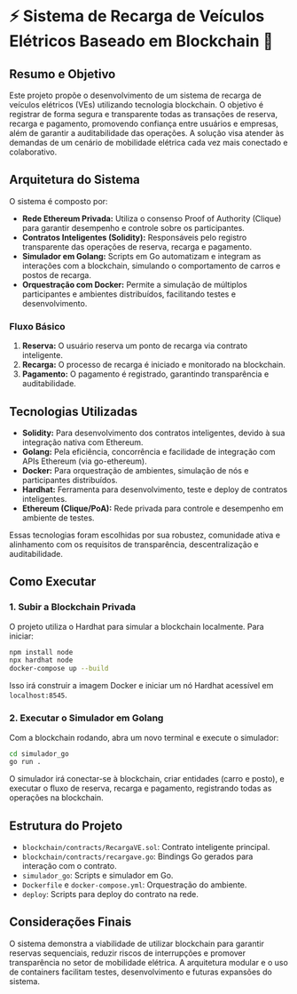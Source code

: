 # ⚡ Sistema de Recarga de Veículos Elétricos Baseado em Blockchain 🔗


## Resumo e Objetivo

Este projeto propõe o desenvolvimento de um sistema de recarga de veículos elétricos (VEs) utilizando tecnologia blockchain. O objetivo é registrar de forma segura e transparente todas as transações de reserva, recarga e pagamento, promovendo confiança entre usuários e empresas, além de garantir a auditabilidade das operações. A solução visa atender às demandas de um cenário de mobilidade elétrica cada vez mais conectado e colaborativo.

## Arquitetura do Sistema

O sistema é composto por:

- **Rede Ethereum Privada:** Utiliza o consenso Proof of Authority (Clique) para garantir desempenho e controle sobre os participantes.
- **Contratos Inteligentes (Solidity):** Responsáveis pelo registro transparente das operações de reserva, recarga e pagamento.
- **Simulador em Golang:** Scripts em Go automatizam e integram as interações com a blockchain, simulando o comportamento de carros e postos de recarga.
- **Orquestração com Docker:** Permite a simulação de múltiplos participantes e ambientes distribuídos, facilitando testes e desenvolvimento.

### Fluxo Básico

1. **Reserva:** O usuário reserva um ponto de recarga via contrato inteligente.
2. **Recarga:** O processo de recarga é iniciado e monitorado na blockchain.
3. **Pagamento:** O pagamento é registrado, garantindo transparência e auditabilidade.

## Tecnologias Utilizadas

- **Solidity:** Para desenvolvimento dos contratos inteligentes, devido à sua integração nativa com Ethereum.
- **Golang:** Pela eficiência, concorrência e facilidade de integração com APIs Ethereum (via go-ethereum).
- **Docker:** Para orquestração de ambientes, simulação de nós e participantes distribuídos.
- **Hardhat:** Ferramenta para desenvolvimento, teste e deploy de contratos inteligentes.
- **Ethereum (Clique/PoA):** Rede privada para controle e desempenho em ambiente de testes.

Essas tecnologias foram escolhidas por sua robustez, comunidade ativa e alinhamento com os requisitos de transparência, descentralização e auditabilidade.

## Como Executar

### 1. Subir a Blockchain Privada

O projeto utiliza o Hardhat para simular a blockchain localmente. Para iniciar:

```sh
npm install node
npx hardhat node
docker-compose up --build
```

Isso irá construir a imagem Docker e iniciar um nó Hardhat acessível em `localhost:8545`.

### 2. Executar o Simulador em Golang

Com a blockchain rodando, abra um novo terminal e execute o simulador:

```sh
cd simulador_go
go run .
```

O simulador irá conectar-se à blockchain, criar entidades (carro e posto), e executar o fluxo de reserva, recarga e pagamento, registrando todas as operações na blockchain.

## Estrutura do Projeto

- `blockchain/contracts/RecargaVE.sol`: Contrato inteligente principal.
- `blockchain/contracts/recargave.go`: Bindings Go gerados para interação com o contrato.
- `simulador_go`: Scripts e simulador em Go.
- `Dockerfile` e `docker-compose.yml`: Orquestração do ambiente.
- `deploy`: Scripts para deploy do contrato na rede.

## Considerações Finais

O sistema demonstra a viabilidade de utilizar blockchain para garantir reservas sequenciais, reduzir riscos de interrupções e promover transparência no setor de mobilidade elétrica. A arquitetura modular e o uso de containers facilitam testes, desenvolvimento e futuras expansões do sistema.
